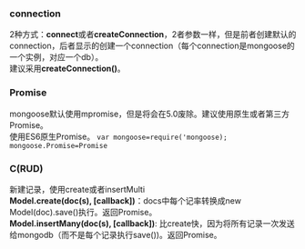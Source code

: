 ### connection  
2种方式：**connect**或者**createConnection**，2者参数一样，但是前者创建默认的connection，后者显示的创建一个connection（每个connection是mongoose的一个实例，对应一个db）。  
建议采用**createConnection()**。  

### Promise 
mongoose默认使用mpromise，但是将会在5.0废除。建议使用原生或者第三方Promise。  
使用ES6原生Promise。
`var mongoose=require('mongoose); mongoose.Promise=Promise`

### C(RUD)  
新建记录，使用create或者insertMulti  
**Model.create(doc(s), [callback])**：docs中每个记率转换成new Model(doc).save()执行。返回Promise。  
**Model.insertMany(doc(s), [callback])**: 比create快，因为将所有记录一次发送给mongodb（而不是每个记录执行save())。返回Promise。  

